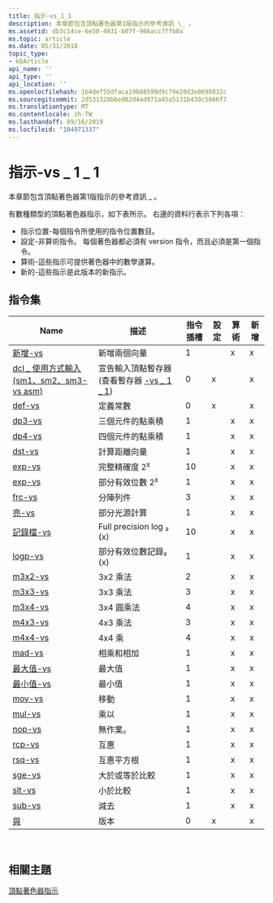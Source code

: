 ```yaml
---
title: 指示-vs_1_1
description: 本章節包含頂點著色器第1版指示的參考資訊 \_ 。
ms.assetid: db3c14ce-6e50-4931-b07f-966acc7ffb0a
ms.topic: article
ms.date: 05/31/2018
topic_type:
- kbArticle
api_name: ''
api_type: ''
api_location: ''
ms.openlocfilehash: 1b4def55dfaca19608599d9c79e20d3e0690832c
ms.sourcegitcommit: 2d531328b6ed82d4ad971a45a5131b430c5866f7
ms.translationtype: MT
ms.contentlocale: zh-TW
ms.lasthandoff: 09/16/2019
ms.locfileid: "104971337"
---
```

# <a name="instructions---vs_1_1"></a>指示-vs \_ 1 \_ 1

本章節包含頂點著色器第1版指示的參考資訊 \_ 。

有數種類型的頂點著色器指示，如下表所示。 右邊的資料行表示下列各項：

-   指示位置-每個指令所使用的指令位置數目。
-   設定-非算術指令。 每個著色器都必須有 version 指令，而且必須是第一個指令。
-   算術-這些指示可提供著色器中的數學運算。
-   新的-這些指示是此版本的新指示。

## <a name="instruction-set"></a>指令集



| Name                                                                           | 描述                                                                                                     | 指令插槽 | 設定 | 算術 | 新增 |
|--------------------------------------------------------------------------------|-----------------------------------------------------------------------------------------------------------------|-------------------|-------|------------|-----|
| [新增-vs](add---vs.md)                                                       | 新增兩個向量                                                                                                 | 1                 |       | x          | x   |
| [dcl \_ 使用方式輸入 (sm1、sm2、sm3-vs asm) ](dcl-usage-input-register---vs.md) | 宣告輸入頂點暫存器 (查看暫存器 [-vs \_ 1 \_ 1](dx9-graphics-reference-asm-vs-registers-vs-1-1.md))  | 0                 | x     |            | x   |
| [def-vs](def---vs.md)                                                       | 定義常數                                                                                                | 0                 | x     |            | x   |
| [dp3-vs](dp3---vs.md)                                                       | 三個元件的點乘積                                                                                     | 1                 |       | x          | x   |
| [dp4-vs](dp4---vs.md)                                                       | 四個元件的點乘積                                                                                      | 1                 |       | x          | x   |
| [dst-vs](dst---vs.md)                                                       | 計算距離向量                                                                                   | 1                 |       | x          | x   |
| [exp-vs](exp---vs.md)                                                       | 完整精確度 2<sup>x</sup>                                                                                    | 10                |       | x          | x   |
| [exp-vs](exp---vs.md)                                                       | 部分有效位數 2<sup>x</sup>                                                                                 | 1                 |       | x          | x   |
| [frc-vs](frc---vs.md)                                                       | 分陣列件                                                                                            | 3                 |       | x          | x   |
| [亮-vs](lit---vs.md)                                                       | 部分光源計算                                                                                    | 1                 |       | x          | x   |
| [記錄檔-vs](log---vs.md)                                                       | Full precision log ₂ (x)                                                                                           | 10                |       | x          | x   |
| [logp-vs](logp---vs.md)                                                     | 部分有效位數記錄₂ (x)                                                                                        | 1                 |       | x          | x   |
| [m3x2-vs](m3x2---vs.md)                                                     | 3x2 乘法                                                                                                    | 2                 |       | x          | x   |
| [m3x3-vs](m3x3---vs.md)                                                     | 3x3 乘法                                                                                                    | 3                 |       | x          | x   |
| [m3x4-vs](m3x4---vs.md)                                                     | 3x4 圓乘法                                                                                                    | 4                 |       | x          | x   |
| [m4x3-vs](m4x3---vs.md)                                                     | 4x3 乘法                                                                                                    | 3                 |       | x          | x   |
| [m4x4-vs](m4x4---vs.md)                                                     | 4x4 乘                                                                                                    | 4                 |       | x          | x   |
| [mad-vs](mad---vs.md)                                                       | 相乘和相加                                                                                                | 1                 |       | x          | x   |
| [最大值-vs](max---vs.md)                                                       | 最大值                                                                                                         | 1                 |       | x          | x   |
| [最小值-vs](min---vs.md)                                                       | 最小值                                                                                                         | 1                 |       | x          | x   |
| [mov-vs](mov---vs.md)                                                       | 移動                                                                                                            | 1                 |       | x          | x   |
| [mul-vs](mul---vs.md)                                                       | 乘以                                                                                                        | 1                 |       | x          | x   |
| [nop-vs](nop---vs.md)                                                       | 無作業。                                                                                                    | 1                 |       | x          | x   |
| [rcp-vs](rcp---vs.md)                                                       | 互惠                                                                                                      | 1                 |       | x          | x   |
| [rsq-vs](rsq---vs.md)                                                       | 互惠平方根                                                                                          | 1                 |       | x          | x   |
| [sge-vs](sge---vs.md)                                                       | 大於或等於比較                                                                                   | 1                 |       | x          | x   |
| [slt-vs](slt---vs.md)                                                       | 小於比較                                                                                               | 1                 |       | x          | x   |
| [sub-vs](sub---vs.md)                                                       | 減去                                                                                                        | 1                 |       | x          | x   |
| [與](vs---vs.md)                                                              | 版本                                                                                                         | 0                 | x     |            | x   |



 

## <a name="related-topics"></a>相關主題

<dl> <dt>

[頂點著色器指示](dx9-graphics-reference-asm-vs-instructions.md)
</dt> </dl>

 

 




